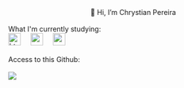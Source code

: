 <div align="center">👋 Hi, I’m Chrystian Pereira</div>
</br>
What I'm currently studying:
 <div align="left">
  <img src="https://cdn.jsdelivr.net/gh/devicons/devicon/icons/html5/html5-original.svg" height="25" alt="html5 logo"  />
  <img width="12" />
  <img src="https://cdn.jsdelivr.net/gh/devicons/devicon/icons/css3/css3-original.svg" height="25" alt="css3 logo"  />
  <img width="12" />
  <img src="https://cdn.jsdelivr.net/gh/devicons/devicon/icons/csharp/csharp-original.svg" height="25" alt="csharp logo"  />
</div>
</br>
Access to this Github:
<div align="left">
  </br>
  <img src="https://profile-counter.glitch.me/ChrystianSpereira/count.svg?"  />
</div>
